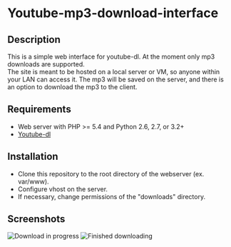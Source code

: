 # Youtube-mp3-download-interface

## Description
This is a simple web interface for youtube-dl. At the moment only mp3 downloads are supported.  
The site is meant to be hosted on a local server or VM, so anyone within your LAN can access it. The mp3 will be saved on the server, and there is an option to download the mp3 to the client.

## Requirements
* Web server with PHP >= 5.4 and Python 2.6, 2.7, or 3.2+
* [Youtube-dl](https://github.com/rg3/youtube-dl)

## Installation
* Clone this repository to the root directory of the webserver (ex. var/www).
* Configure vhost on the server.
* If necessary, change permissions of the "downloads" directory.

## Screenshots
![Download in progress](https://github.com/RobinDeHerdt/Youtube-mp3-download-interface/tree/master/assets/img/download-in-progress.png "Download in progress")
![Finished downloading](https://github.com/RobinDeHerdt/Youtube-mp3-download-interface/tree/master/assets/img/download-done.png "Finished downloading")
